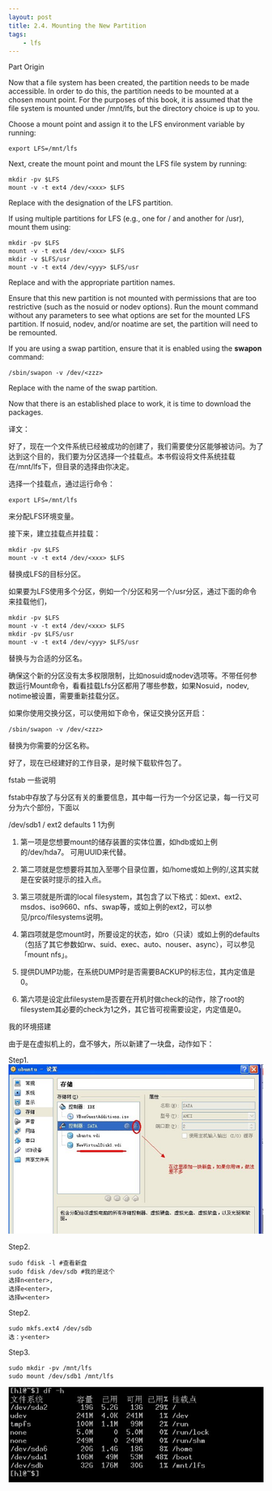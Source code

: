 ```yaml
---
layout: post
title: 2.4. Mounting the New Partition
tags:
	- lfs
---
```


Part Origin

Now that a file system has been created, the partition needs to be made accessible. In order to do this, the partition needs to be mounted at a chosen mount point. For the purposes of this book, it is assumed that the file system is mounted under /mnt/lfs, but the directory choice is up to you.

Choose a mount point and assign it to the LFS environment variable by running:
>
	export LFS=/mnt/lfs

Next, create the mount point and mount the LFS file system by running:
>
	mkdir -pv $LFS
	mount -v -t ext4 /dev/<xxx> $LFS

Replace <xxx> with the designation of the LFS partition.

If using multiple partitions for LFS (e.g., one for / and another for /usr), mount them using:
>
	mkdir -pv $LFS
	mount -v -t ext4 /dev/<xxx> $LFS
	mkdir -v $LFS/usr
	mount -v -t ext4 /dev/<yyy> $LFS/usr

Replace <xxx> and <yyy> with the appropriate partition names.

Ensure that this new partition is not mounted with permissions that are too restrictive (such as the nosuid or nodev options). Run the mount command without any parameters to see what options are set for the mounted LFS partition. If nosuid, nodev, and/or noatime are set, the partition will need to be remounted.

If you are using a swap partition, ensure that it is enabled using the **swapon** command:
>	
	/sbin/swapon -v /dev/<zzz>

Replace <zzz> with the name of the swap partition.

Now that there is an established place to work, it is time to download the packages.

译文：

好了，现在一个文件系统已经被成功的创建了，我们需要使分区能够被访问。为了达到这个目的，我们要为分区选择一个挂载点。本书假设将文件系统挂载在/mnt/lfs下，但目录的选择由你决定。

选择一个挂载点，通过运行命令：
>
	export LFS=/mnt/lfs

来分配LFS环境变量。

接下来，建立挂载点并挂载：
>
	mkdir -pv $LFS
	mount -v -t ext4 /dev/<xxx> $LFS

替换<xxx>成LFS的目标分区。

如果要为LFS使用多个分区，例如一个/分区和另一个/usr分区，通过下面的命令来挂载他们，
>
	mkdir -pv $LFS
	mount -v -t ext4 /dev/<xxx> $LFS
	mkdir -pv $LFS/usr
	mount -v -t ext4 /dev/<yyy> $LFS/usr

替换<xxx>与<yyy>为合适的分区名。

确保这个新的分区没有太多权限限制，比如nosuid或nodev选项等。不带任何参数运行Mount命令，看看挂载Lfs分区都用了哪些参数，如果Nosuid，nodev, notime被设置，需要重新挂载分区。

如果你使用交换分区，可以使用如下命令，保证交换分区开启：
>
	/sbin/swapon -v /dev/<zzz>

替换<zzz>为你需要的分区名称。

好了，现在已经建好的工作目录，是时候下载软件包了。




fstab 一些说明

fstab中存放了与分区有关的重要信息，其中每一行为一个分区记录，每一行又可分为六个部份，下面以
              
/dev/sdb1 / ext2 defaults 1 1为例

1. 第一项是您想要mount的储存装置的实体位置，如hdb或如上例的/dev/hda7。 可用UUID来代替。

2. 第二项就是您想要将其加入至哪个目录位置，如/home或如上例的/,这其实就是在安装时提示的挂入点。

3. 第三项就是所谓的local filesystem，其包含了以下格式：如ext、ext2、msdos、iso9660、nfs、swap等，或如上例的ext2，可以参见/prco/filesystems说明。

4.  第四项就是您mount时，所要设定的状态，如ro（只读）或如上例的defaults（包括了其它参数如rw、suid、exec、auto、nouser、async），可以参见「mount nfs」。 

5. 提供DUMP功能，在系统DUMP时是否需要BACKUP的标志位，其内定值是0。

6. 第六项是设定此filesystem是否要在开机时做check的动作，除了root的filesystem其必要的check为1之外，其它皆可视需要设定，内定值是0。

我的环境搭建

由于是在虚拟机上的，盘不够大，所以新建了一块盘，动作如下：

Step1.
<span class="image-1200">[![](/media/files/2013/05/vb/newpartion.jpg)](http://500px.com/photo/29307621)</span>

Step2.
>
	sudo fdisk -l #查看新盘
	sudo fdisk /dev/sdb #我的是这个
	选择n<enter>,
	选择e<enter>,
	选择w<enter>

Step2.
> 
	sudo mkfs.ext4 /dev/sdb
	选：y<enter>

Step3.
>
	sudo mkdir -pv /mnt/lfs
	sudo mount /dev/sdb1 /mnt/lfs


<span class="image-1200">[![](/media/files/2013/05/vb/fi.jpg)](http://500px.com/photo/29307621)</span>

